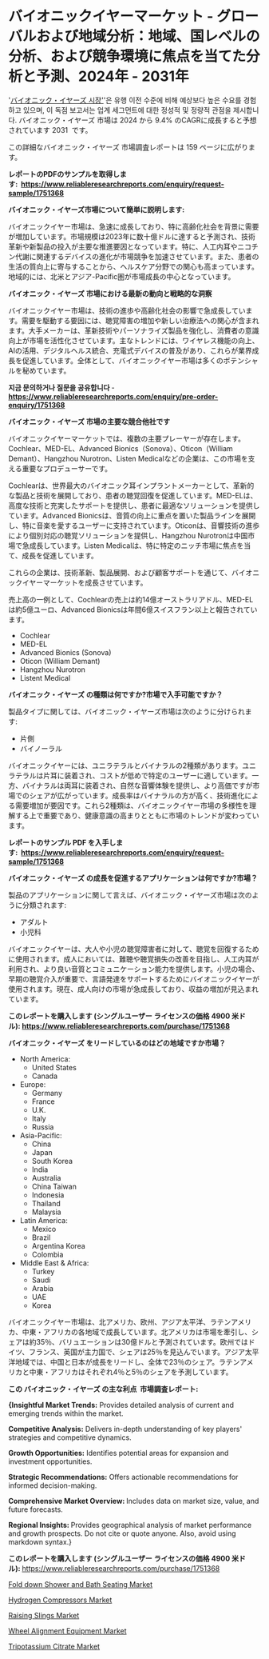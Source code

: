 <p><h1>バイオニックイヤーマーケット - グローバルおよび地域分析：地域、国レベルの分析、および競争環境に焦点を当てた分析と予測、2024年 - 2031年</h1></p><p>'<a href="https://www.reliableresearchreports.com/bionic-ears-r1751368?utm_campaign=107&utm_medium=36&utm_source=Github&utm_content=ia&utm_term=11112024&utm_id=bionic-ears">バイオニック・イヤーズ 시장'</a>'은 유행 이전 수준에 비해 예상보다 높은 수요를 경험하고 있으며, 이 독점 보고서는 업계 세그먼트에 대한 정성적 및 정량적 관점을 제시합니다. バイオニック・イヤーズ 市場は 2024 から 9.4% のCAGRに成長すると予想されています 2031&nbsp; です。</p>
<p>この詳細なバイオニック・イヤーズ 市場調査レポートは 159 ページに広がります。</p>
<p><strong>レポートのPDFのサンプルを取得します</strong><strong>:&nbsp;&nbsp;<a href="https://www.reliableresearchreports.com/enquiry/request-sample/1751368?utm_campaign=107&utm_medium=36&utm_source=Github&utm_content=ia&utm_term=11112024&utm_id=bionic-ears">https://www.reliableresearchreports.com/enquiry/request-sample/1751368</a></strong></p>
<p><strong>バイオニック・イヤーズ市場について簡単に説明します:</strong></p>
<p><p>バイオニックイヤー市場は、急速に成長しており、特に高齢化社会を背景に需要が増加しています。市場規模は2023年に数十億ドルに達すると予測され、技術革新や新製品の投入が主要な推進要因となっています。特に、人工内耳やニコチン代謝に関連するデバイスの進化が市場競争を加速させています。また、患者の生活の質向上に寄与することから、ヘルスケア分野での関心も高まっています。地域的には、北米とアジア-Pacific圏が市場成長の中心となっています。</p></p>
<p><strong>バイオニック・イヤーズ 市場における最新の動向と戦略的な洞察</strong></p>
<p><p>バイオニックイヤー市場は、技術の進歩や高齢化社会の影響で急成長しています。需要を駆動する要因には、聴覚障害の増加や新しい治療法への関心が含まれます。大手メーカーは、革新技術やパーソナライズ製品を強化し、消費者の意識向上が市場を活性化させています。主なトレンドには、ワイヤレス機能の向上、AIの活用、デジタルヘルス統合、充電式デバイスの普及があり、これらが業界成長を促進しています。全体として、バイオニックイヤー市場は多くのポテンシャルを秘めています。</p></p>
<p><strong>지금 문의하거나 질문을 공유합니다</strong><strong>&nbsp;</strong>-<strong><a href="https://www.reliableresearchreports.com/enquiry/pre-order-enquiry/1751368?utm_campaign=107&utm_medium=36&utm_source=Github&utm_content=ia&utm_term=11112024&utm_id=bionic-ears">https://www.reliableresearchreports.com/enquiry/pre-order-enquiry/1751368</a></strong></p>
<p><strong>バイオニック・イヤーズ 市場の主要な競合他社です</strong></p>
<p><p>バイオニックイヤーマーケットでは、複数の主要プレーヤーが存在します。Cochlear、MED-EL、Advanced Bionics（Sonova）、Oticon（William Demant）、Hangzhou Nurotron、Listen Medicalなどの企業は、この市場を支える重要なプロデューサーです。</p><p>Cochlearは、世界最大のバイオニック耳インプラントメーカーとして、革新的な製品と技術を展開しており、患者の聴覚回復を促進しています。MED-ELは、高度な技術と充実したサポートを提供し、患者に最適なソリューションを提供しています。Advanced Bionicsは、音質の向上に重点を置いた製品ラインを展開し、特に音楽を愛するユーザーに支持されています。Oticonは、音響技術の進歩により個別対応の聴覚ソリューションを提供し、Hangzhou Nurotronは中国市場で急成長しています。Listen Medicalは、特に特定のニッチ市場に焦点を当て、成長を促進しています。</p><p>これらの企業は、技術革新、製品展開、および顧客サポートを通じて、バイオニックイヤーマーケットを成長させています。</p><p>売上高の一例として、Cochlearの売上は約14億オーストラリアドル、MED-ELは約5億ユーロ、Advanced Bionicsは年間6億スイスフラン以上と報告されています。</p></p>
<p><ul><li>Cochlear</li><li>MED-EL</li><li>Advanced Bionics (Sonova)</li><li>Oticon (William Demant)</li><li>Hangzhou Nurotron</li><li>Listent Medical</li></ul></p>
<p><strong>バイオニック・イヤーズ の種類は何ですか?市場で入手可能ですか？</strong></p>
<p>製品タイプに関しては、バイオニック・イヤーズ市場は次のように分けられます:</p>
<p><ul><li>片側</li><li>バイノーラル</li></ul></p>
<p><p>バイオニックイヤーには、ユニラテラルとバイナラルの2種類があります。ユニラテラルは片耳に装着され、コストが低めで特定のユーザーに適しています。一方、バイナラルは両耳に装着され、自然な音響体験を提供し、より高価ですが市場でのシェアが広がっています。成長率はバイナラルの方が高く、技術進化による需要増加が要因です。これら2種類は、バイオニックイヤー市場の多様性を理解する上で重要であり、健康意識の高まりとともに市場のトレンドが変わっています。</p></p>
<p><strong>レポートのサンプル PDF を入手します:&nbsp;</strong><strong>&nbsp;<a href="https://www.reliableresearchreports.com/enquiry/request-sample/1751368?utm_campaign=107&utm_medium=36&utm_source=Github&utm_content=ia&utm_term=11112024&utm_id=bionic-ears">https://www.reliableresearchreports.com/enquiry/request-sample/1751368</a></strong></p>
<p><strong>バイオニック・イヤーズ の成長を促進するアプリケーションは何ですか?市場？</strong></p>
<p>製品のアプリケーションに関して言えば、バイオニック・イヤーズ市場は次のように分類されます:</p>
<p><ul><li>アダルト</li><li>小児科</li></ul></p>
<p><p>バイオニックイヤーは、大人や小児の聴覚障害者に対して、聴覚を回復するために使用されます。成人においては、難聴や聴覚損失の改善を目指し、人工内耳が利用され、より良い音質とコミュニケーション能力を提供します。小児の場合、早期の聴覚介入が重要で、言語発達をサポートするためにバイオニックイヤーが使用されます。現在、成人向けの市場が急成長しており、収益の増加が見込まれています。</p></p>
<p><strong>このレポートを購入します (シングルユーザー ライセンスの価格 4900 米ドル):</strong><strong>&nbsp;<a href="https://www.reliableresearchreports.com/purchase/1751368?utm_campaign=107&utm_medium=36&utm_source=Github&utm_content=ia&utm_term=11112024&utm_id=bionic-ears">https://www.reliableresearchreports.com/purchase/1751368</a></strong></p>
<p><strong>バイオニック・イヤーズ をリードしているのはどの地域ですか市場？</strong></p>
<p><ul>
    <li>
        North America:
        <ul>
            <li>United States</li>
            <li>Canada</li>
        </ul>
    </li>
    <li>
        Europe:
        <ul>
            <li>Germany</li>
            <li>France</li>
            <li>U.K.</li>
            <li>Italy</li>
            <li>Russia</li>
        </ul>
    </li>
    <li>
        Asia-Pacific:
        <ul>
            <li>China</li>
            <li>Japan</li>
            <li>South Korea</li>
            <li>India</li>
            <li>Australia</li>
            <li>China Taiwan</li>
            <li>Indonesia</li>
            <li>Thailand</li>
            <li>Malaysia</li>
        </ul>
    </li>
    <li>
        Latin America:
        <ul>
            <li>Mexico</li>
            <li>Brazil</li>
            <li>Argentina Korea</li>
            <li>Colombia</li>
        </ul>
    </li>
    <li>
        Middle East & Africa:
        <ul>
            <li>Turkey</li>
            <li>Saudi</li>
            <li>Arabia</li>
            <li>UAE</li>
            <li>Korea</li>
        </ul>
    </li>
    </ul></p>
<p><p>バイオニックイヤー市場は、北アメリカ、欧州、アジア太平洋、ラテンアメリカ、中東・アフリカの各地域で成長しています。北アメリカは市場を牽引し、シェアは約35％、バリュエーションは30億ドルと予測されています。欧州ではドイツ、フランス、英国が主力国で、シェアは25％を見込んでいます。アジア太平洋地域では、中国と日本が成長をリードし、全体で23％のシェア。ラテンアメリカと中東・アフリカはそれぞれ4％と5％のシェアを予測しています。</p></p>
<p><strong>この バイオニック・イヤーズ の主な利点&nbsp; 市場調査レポート:</strong></p>
<p><strong>{Insightful Market Trends:</strong> Provides detailed analysis of current and emerging trends within the market.</p>
<p><strong>Competitive Analysis:</strong> Delivers in-depth understanding of key players' strategies and competitive dynamics.</p>
<p><strong>Growth Opportunities:</strong> Identifies potential areas for expansion and investment opportunities.</p>
<p><strong>Strategic Recommendations:</strong> Offers actionable recommendations for informed decision-making.</p>
<p><strong>Comprehensive Market Overview: </strong>Includes data on market size, value, and future forecasts.</p>
<p><strong>Regional Insights: </strong>Provides geographical analysis of market performance and growth prospects. Do not cite or quote anyone. Also, avoid using markdown syntax.}</p>
<p><strong>このレポートを購入します (シングルユーザー ライセンスの価格 4900 米ドル):&nbsp;</strong><a href="https://www.reliableresearchreports.com/purchase/1751368?utm_campaign=107&utm_medium=36&utm_source=Github&utm_content=ia&utm_term=11112024&utm_id=bionic-ears">https://www.reliableresearchreports.com/purchase/1751368</a></p>
<p><p><a href="https://issuu.com/reportprime-2/docs/fold-down-shower-and-bath-seating-m_6554299e31173a?utm_campaign=107&utm_medium=36&utm_source=Github&utm_content=ia&utm_term=11112024&utm_id=bionic-ears">Fold down Shower and Bath Seating Market</a></p><p><a href="https://www.linkedin.com/pulse/global-hydrogen-compressors-market-forecast-2024-2031-nme2f?utm_campaign=107&utm_medium=36&utm_source=Github&utm_content=ia&utm_term=11112024&utm_id=bionic-ears">Hydrogen Compressors Market</a></p><p><a href="https://issuu.com/reportprime-2/docs/raising-slings-market-size-2030.ppt_83f7c15ebba6bf?utm_campaign=107&utm_medium=36&utm_source=Github&utm_content=ia&utm_term=11112024&utm_id=bionic-ears">Raising Slings Market</a></p><p><a href="https://www.linkedin.com/pulse/global-wheel-alignment-equipment-market-trends-innovations-env0f?utm_campaign=107&utm_medium=36&utm_source=Github&utm_content=ia&utm_term=11112024&utm_id=bionic-ears">Wheel Alignment Equipment Market</a></p><p><a href="https://github.com/JamesCox407/Market-Research-Report-List-1/blob/main/tripotassium-citrate-market.md?utm_campaign=107&utm_medium=36&utm_source=Github&utm_content=ia&utm_term=11112024&utm_id=bionic-ears">Tripotassium Citrate Market</a></p></p>
<p>&nbsp;</p>